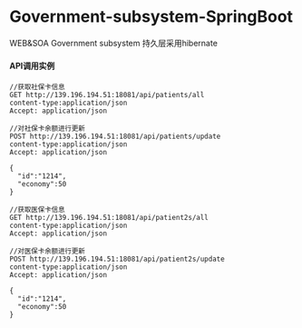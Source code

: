 # Government-subsystem-SpringBoot
WEB&amp;SOA Government subsystem
持久层采用hibernate


#### API调用实例
```
//获取社保卡信息
GET http://139.196.194.51:18081/api/patients/all
content-type:application/json
Accept: application/json
```

```
//对社保卡余额进行更新
POST http://139.196.194.51:18081/api/patients/update
content-type:application/json
Accept: application/json

{
  "id":"1214",
  "economy":50
}
```

```
//获取医保卡信息
GET http://139.196.194.51:18081/api/patient2s/all
content-type:application/json
Accept: application/json
```

```
//对医保卡余额进行更新
POST http://139.196.194.51:18081/api/patient2s/update
content-type:application/json
Accept: application/json

{
  "id":"1214",
  "economy":50
}
```
